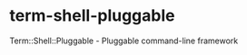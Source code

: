 term-shell-pluggable
====================

Term::Shell::Pluggable - Pluggable command-line framework
